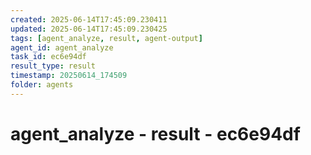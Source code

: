 ```yaml
---
created: 2025-06-14T17:45:09.230411
updated: 2025-06-14T17:45:09.230425
tags: [agent_analyze, result, agent-output]
agent_id: agent_analyze
task_id: ec6e94df
result_type: result
timestamp: 20250614_174509
folder: agents
---
```


# agent_analyze - result - ec6e94df

